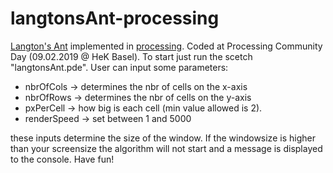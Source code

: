 # langtonsAnt-processing
[Langton's Ant](https://en.wikipedia.org/wiki/Langton%27s_ant) implemented in [processing](https://processing.org/). Coded at Processing Community Day (09.02.2019 @ HeK Basel). To start just run the scetch "langtonsAnt.pde". User can input some parameters:
- nbrOfCols -> determines the nbr of cells on the x-axis
- nbrOfRows -> determines the nbr of cells on the y-axis
- pxPerCell -> how big is each cell (min value allowed is 2).
- renderSpeed -> set between 1 and 5000

these inputs determine the size of the window. If the windowsize is higher than your screensize the algorithm will not start and a message is displayed to the console. Have fun!
